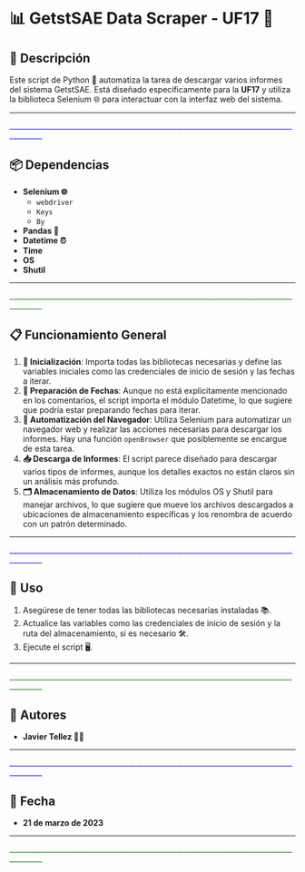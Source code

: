 
# 📊 GetstSAE Data Scraper - UF17 🚀

## 📘 Descripción

Este script de Python 🐍 automatiza la tarea de descargar varios informes del sistema GetstSAE. Está diseñado específicamente para la **UF17** y utiliza la biblioteca Selenium 🌐 para interactuar con la interfaz web del sistema.

---
<span style="color:blue">_______________________________________________________________________________________</span>

## 📦 Dependencias

- **Selenium 🌐**
  - `webdriver`
  - `Keys`
  - `By`
- **Pandas 🐼**
- **Datetime ⏰**
- **Time**
- **OS**
- **Shutil**

---
<span style="color:green">_______________________________________________________________________________________</span>

## 📋 Funcionamiento General

1. **🌟 Inicialización**: Importa todas las bibliotecas necesarias y define las variables iniciales como las credenciales de inicio de sesión y las fechas a iterar.
2. **📆 Preparación de Fechas**: Aunque no está explícitamente mencionado en los comentarios, el script importa el módulo Datetime, lo que sugiere que podría estar preparando fechas para iterar.
3. **🤖 Automatización del Navegador**: Utiliza Selenium para automatizar un navegador web y realizar las acciones necesarias para descargar los informes. Hay una función `openBrowser` que posiblemente se encargue de esta tarea.
4. **📥 Descarga de Informes**: El script parece diseñado para descargar varios tipos de informes, aunque los detalles exactos no están claros sin un análisis más profundo.
5. **🗂️ Almacenamiento de Datos**: Utiliza los módulos OS y Shutil para manejar archivos, lo que sugiere que mueve los archivos descargados a ubicaciones de almacenamiento específicas y los renombra de acuerdo con un patrón determinado.

---
<span style="color:blue">_______________________________________________________________________________________</span>

## 🚀 Uso

1. Asegúrese de tener todas las bibliotecas necesarias instaladas 📚.
2. Actualice las variables como las credenciales de inicio de sesión y la ruta del almacenamiento, si es necesario 🛠️.
3. Ejecute el script 🖥️.

---
<span style="color:green">_______________________________________________________________________________________</span>

## 👥 Autores

- **Javier Tellez 🙋‍♂️**

---
<span style="color:blue">_______________________________________________________________________________________</span>

## 📅 Fecha

- **21 de marzo de 2023**

---
<span style="color:green">_______________________________________________________________________________________</span>
